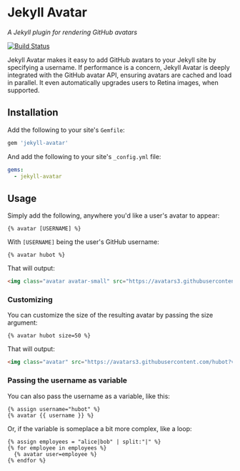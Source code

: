 # Jekyll Avatar

*A Jekyll plugin for rendering GitHub avatars*

[![Build Status](https://travis-ci.org/benbalter/jekyll-avatar.svg)](https://travis-ci.org/benbalter/jekyll-avatar)

Jekyll Avatar makes it easy to add GitHub avatars to your Jekyll site by specifying a username. If performance is a concern, Jekyll Avatar is deeply integrated with the GitHub avatar API, ensuring avatars are cached and load in parallel. It even automatically upgrades users to Retina images, when supported.

## Installation

Add the following to your site's `Gemfile`:

```ruby
gem 'jekyll-avatar'
```

And add the following to your site's `_config.yml` file:

```yaml
gems:
  - jekyll-avatar
```

## Usage

Simply add the following, anywhere you'd like a user's avatar to appear:

```
{% avatar [USERNAME] %}
```

With `[USERNAME]` being the user's GitHub username:

```
{% avatar hubot %}
```

That will output:

```html
<img class="avatar avatar-small" src="https://avatars3.githubusercontent.com/hubot?v=3&amp;s=40" alt="hubot" srcset="https://avatars3.githubusercontent.com/hubot?v=3&amp;s=40 1x, https://avatars3.githubusercontent.com/hubot?v=3&amp;s=80 2x, https://avatars3.githubusercontent.com/hubot?v=3&amp;s=120 3x, https://avatars3.githubusercontent.com/hubot?v=3&amp;s=160 4x" width="40" height="40" />
```

### Customizing

You can customize the size of the resulting avatar by passing the size argument:

```
{% avatar hubot size=50 %}
```

That will output:

```html
<img class="avatar" src="https://avatars3.githubusercontent.com/hubot?v=3&amp;s=50" alt="hubot" srcset="https://avatars3.githubusercontent.com/hubot?v=3&amp;s=50 1x, https://avatars3.githubusercontent.com/hubot?v=3&amp;s=100 2x, https://avatars3.githubusercontent.com/hubot?v=3&amp;s=150 3x, https://avatars3.githubusercontent.com/hubot?v=3&amp;s=200 4x" width="50" height="50" />
```

### Passing the username as variable

You can also pass the username as a variable, like this:

```
{% assign username="hubot" %}
{% avatar {{ username }} %}
```

Or, if the variable is someplace a bit more complex, like a loop:

```
{% assign employees = "alice|bob" | split:"|" %}
{% for employee in employees %}
  {% avatar user=employee %}
{% endfor %}
```
